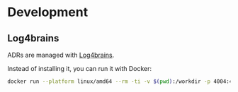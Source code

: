 # Development

## Log4brains

ADRs are managed with [Log4brains](https://github.com/thomvaill/log4brains). 

Instead of installing it, you can run it with Docker:

```bash
docker run --platform linux/amd64 --rm -ti -v $(pwd):/workdir -p 4004:4004 thomvaill/log4brains help
```

